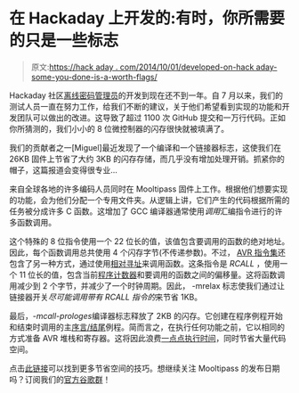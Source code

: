 # 在 Hackaday 上开发的:有时，你所需要的只是一些标志

> 原文:[https://hack aday . com/2014/10/01/developed-on-hack aday-some-you-done-is-a-worth-flags/](https://hackaday.com/2014/10/01/developed-on-hackaday-sometimes-all-you-need-is-a-few-flags/)

Hackaday 社区[离线密码管理员](https://github.com/limpkin/mooltipass)的开发到现在还不到一年。自 7 月以来，我们的测试人员一直在努力工作，给我们不断的建议，关于他们希望看到实现的功能和开发团队可以做出的改进。这导致了超过 1100 次 GitHub 提交和一万行代码。正如你所猜测的，我们小小的 8 位微控制器的闪存很快就被填满了。

我们的贡献者之一[Miguel]最近发现了一个编译和一个链接器标志，这使我们在 26KB 固件上节省了大约 3KB 的闪存存储，而几乎没有增加处理开销。抓紧你的帽子，这篇报道会变得很专业…

来自全球各地的许多编码人员同时在 Mooltipass 固件上工作。根据他们想要实现的功能，会为他们分配一个专用文件夹。从逻辑上讲，它们产生的代码根据所需的任务被分成许多 C 函数。这增加了 GCC 编译器通常使用*调用*汇编指令进行的许多函数调用。

这个特殊的 8 位指令使用一个 22 位长的值，该值包含要调用的函数的绝对地址。因此，每个函数调用总共使用 4 个闪存字节(不传递参数)。不过， [AVR 指令集](http://www.atmel.com/images/doc0856.pdf)还包含了另一种方式，通过使用[相对寻址](http://en.wikipedia.org/wiki/Addressing_mode#PC-relative)来调用函数。这条指令是 *RCALL* ，使用一个 11 位长的值，包含当前[程序计数器](http://en.wikipedia.org/wiki/Program_counter)和要调用的函数之间的偏移量。这将函数调用减少到 2 个字节，并减少了一个时钟周期。因此， -mrelax 标志使我们通过让链接器开关*尽可能调用带有 *RCALL* 指令的*来节省 1KB。

最后，*-mcall-prologes*编译器标志释放了 2KB 的闪存。它创建在程序例程开始和结束时调用的主[序言/结尾](http://en.wikipedia.org/wiki/Function_prologue)例程。简而言之，在执行任何功能之前，它以相同的方式准备 AVR 堆栈和寄存器。这将因此浪费[一点点执行时间](https://github.com/limpkin/mooltipass/pull/129)，同时节省大量代码空间。

点击[此链接](http://www.tty1.net/blog/2008/avr-gcc-optimisations_en.html)可以找到更多节省空间的技巧。想继续关注 Mooltipass 的发布日期吗？订阅我们的[官方谷歌群](https://groups.google.com/forum/?hl=en#!forum/mooltipass)！